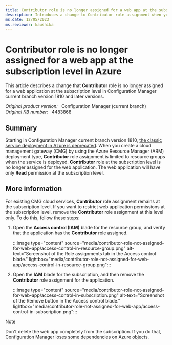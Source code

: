 ```yaml
---
title: Contributor role is no longer assigned for a web app at the subscription level
description: Introduces a change to Contributor role assignment when you create CMG with ARM deployment in Configuration Manager current branch version 1810 and later versions.
ms.date: 12/05/2023
ms.reviewer: kaushika
---
```

# Contributor role is no longer assigned for a web app at the subscription level in Azure

This article describes a change that **Contributor** role is no longer assigned for a web application at the subscription level in Configuration Manager current branch version 1810 and later versions.

_Original product version:_ &nbsp; Configuration Manager (current branch)  
_Original KB number:_ &nbsp; 4483868

## Summary

Starting in Configuration Manager current branch version 1810, [the classic service deployment in Azure is deprecated](/mem/configmgr/core/plan-design/changes/deprecated/removed-and-deprecated-cmfeatures). When you create a cloud management gateway (CMG) by using the Azure Resource Manager (ARM) deployment type, **Contributor** role assignment is limited to resource groups when the service is deployed. **Contributor** role at the subscription level is no longer assigned for the web application. The web application will have only **Read** permission at the subscription level.

## More information

For existing CMG cloud services, **Contributor** role assignment remains at the subscription level. If you want to restrict web application permissions at the subscription level, remove the **Contributor** role assignment at this level only. To do this, follow these steps:

1. Open the **Access control (IAM)** blade for the resource group, and verify that the application has the **Contributor** role assigned.

    :::image type="content" source="media/contributor-role-not-assigned-for-web-app/access-control-in-resource-group.png" alt-text="Screenshot of the Role assignments tab in the Access control blade." lightbox="media/contributor-role-not-assigned-for-web-app/access-control-in-resource-group.png":::

2. Open the **IAM** blade for the subscription, and then remove the **Contributor** role assignment for the application.

    :::image type="content" source="media/contributor-role-not-assigned-for-web-app/access-control-in-subscription.png" alt-text="Screenshot of the Remove button in the Access control blade." lightbox="media/contributor-role-not-assigned-for-web-app/access-control-in-subscription.png":::

> [!NOTE]
> Don't delete the web app completely from the subscription. If you do that, Configuration Manager loses some dependencies on Azure objects.
